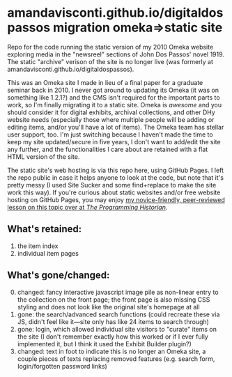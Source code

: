 # amandavisconti.github.io/digitaldospassos migration omeka=>static site
Repo for the code running the static version of my 2010 Omeka website exploring media in the "newsreel" sections of John Dos Passos' novel 1919. The static "archive" verison of the site is no longer live (was formerly at amandavisconti.github.io/digitaldospassos).

This was an Omeka site I made in lieu of a final paper for a graduate seminar back in 2010. I never got around to updating its Omeka (it was on something like 1.2.1?) and the CMS isn't required for the important parts to work, so I'm finally migrating it to a static site. Omeka is *awesome* and you should consider it for digital exhibits, archival collections, and other DHy website needs (especially those where multiple people will be adding or editing items, and/or you'll have a lot of items). The Omeka team has stellar user support, too. I'm just switching because I haven't made the time to keep my site updated/secure in five years, I don't want to add/edit the site any further, and the functionalities I care about are retained with a flat HTML version of the site.

The static site's web hosting is via this repo here, using GitHub Pages. I left the repo public in case it helps anyone to look at the code, but note that it's pretty messy (I used Site Sucker and some find+replace to make the site work this way). If you're curious about static websites and/or free website hosting on GitHub Pages, you may enjoy [my novice-friendly, peer-reviewed lesson on this topic over at *The Programming Historian*](programminghistorian.org/lessons/building-static-sites-with-jekyll-github-pages).

## What's retained:  
1. the item index
2. individual item pages

## What's gone/changed:  
0. changed: fancy interactive javascript image pile as non-linear entry to the collection on the front page; the front page is also missing CSS styling and does not look like the original site's homepage at all
1. gone: the search/advanced search functions (could recreate these via JS, didn't feel like it—site only has like 24 items to search through)  
2. gone: login, which allowed individual site visitors to "curate" items on the site (I don't remember exactly how this worked or if I ever fully implemented it, but I think it used the Exhibit Builder plugin?)  
3. changed: text in foot to indicate this is no longer an Omeka site, a couple pieces of texts replacing removed features (e.g. search form, login/forgotten password links)
